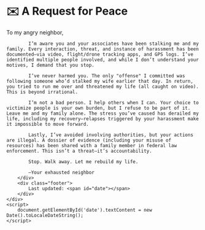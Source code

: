 <!DOCTYPE html>
<html lang="en">
<head>
    <meta charset="UTF-8">
    <meta name="viewport" content="width=device-width, initial-scale=1.0">
    <title>Note to My Neighbor</title>
    <!-- (Keep the same CSS styles as in the previous template) -->
</head>
<body>
    <div class="note-container">
        <h1>✉️ A Request for Peace</h1>
        <div class="note-content">
            To my angry neighbor,  

            I’m aware you and your associates have been stalking me and my family. Every interaction, threat, and instance of harassment has been documented—via video, flight/drone tracking apps, and GPS logs. I’ve identified multiple people involved, and while I don’t understand your motives, I demand that you stop.  

            I’ve never harmed you. The only "offense" I committed was following someone who’d stalked my wife earlier that day. In return, you tried to run me over and threatened my life (all caught on video). This is beyond irrational.  

            I’m not a bad person. I help others when I can. Your choice to victimize people is your own burden, but I refuse to be part of it. Leave me and my family alone. The stress you’ve caused has derailed my life, including my recovery—relapses triggered by your harassment make it impossible to move forward.  

            Lastly, I’ve avoided involving authorities, but your actions are illegal. A dossier of evidence (including your misuse of resources) has been shared with a family member in federal law enforcement. This isn’t a threat—it’s accountability.  

            Stop. Walk away. Let me rebuild my life.  

            —Your exhausted neighbor  
        </div>
        <div class="footer">
            Last updated: <span id="date"></span>
        </div>
    </div>
    <script>
        document.getElementById('date').textContent = new Date().toLocaleDateString();
    </script>
</body>
</html>
